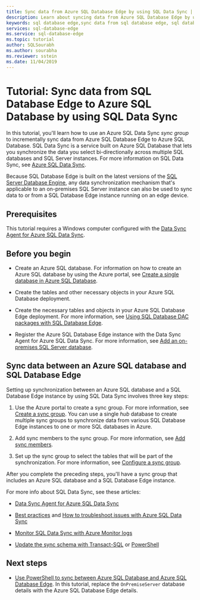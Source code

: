 ```yaml
---
title: Sync data from Azure SQL Database Edge by using SQL Data Sync | Microsoft Docs
description: Learn about syncing data from Azure SQL Database Edge by using Azure SQL Data Sync
keywords: sql database edge,sync data from sql database edge, sql database edge data sync
services: sql-database-edge
ms.service: sql-database-edge
ms.topic: tutorial
author: SQLSourabh
ms.author: sourabha
ms.reviewer: sstein
ms.date: 11/04/2019
---
```


# Tutorial: Sync data from SQL Database Edge to Azure SQL Database by using SQL Data Sync

In this tutorial, you'll learn how to use an Azure SQL Data Sync *sync group* to incrementally sync data from Azure SQL Database Edge to Azure SQL Database. SQL Data Sync is a service built on Azure SQL Database that lets you synchronize the data you select bi-directionally across multiple SQL databases and SQL Server instances. For more information on SQL Data Sync, see [Azure SQL Data Sync](../sql-database/sql-database-sync-data.md).

Because SQL Database Edge is built on the latest versions of the [SQL Server Database Engine](/sql/sql-server/sql-server-technical-documentation/), any data synchronization mechanism that's applicable to an on-premises SQL Server instance can also be used to sync data to or from a SQL Database Edge instance running on an edge device.

## Prerequisites

This tutorial requires a Windows computer configured with the [Data Sync Agent for Azure SQL Data Sync](../sql-database/sql-database-data-sync-agent.md).

## Before you begin

* Create an Azure SQL database. For information on how to create an Azure SQL database by using the Azure portal, see [Create a single database in Azure SQL Database](../sql-database/sql-database-single-database-get-started.md?tabs=azure-portal).

* Create the tables and other necessary objects in your Azure SQL Database deployment.

* Create the necessary tables and objects in your Azure SQL Database Edge deployment. For more information, see [Using SQL Database DAC packages with SQL Database Edge](stream-analytics.md).

* Register the Azure SQL Database Edge instance with the Data Sync Agent for Azure SQL Data Sync. For more information, see [Add an on-premises SQL Server database](../sql-database/sql-database-get-started-sql-data-sync.md#add-on-prem).

## Sync data between an Azure SQL database and SQL Database Edge

Setting up synchronization between an Azure SQL database and a SQL Database Edge instance by using SQL Data Sync involves three key steps:  

1. Use the Azure portal to create a sync group. For more information, see [Create a sync group](../sql-database/sql-database-get-started-sql-data-sync.md#create-sync-group). You can use a single *hub* database to create multiple sync groups to synchronize data from various SQL Database Edge instances to one or more SQL databases in Azure.

2. Add sync members to the sync group. For more information, see [Add sync members](../sql-database/sql-database-get-started-sql-data-sync.md#add-sync-members).

3. Set up the sync group to select the tables that will be part of the synchronization. For more information, see [Configure a sync group](../sql-database/sql-database-get-started-sql-data-sync.md#add-sync-members).

After you complete the preceding steps, you'll have a sync group that includes an Azure SQL database and a SQL Database Edge instance.

For more info about SQL Data Sync, see these articles:

* [Data Sync Agent for Azure SQL Data Sync](../sql-database/sql-database-data-sync-agent.md)

* [Best practices](../sql-database/sql-database-best-practices-data-sync.md) and [How to troubleshoot issues with Azure SQL Data Sync](../sql-database/sql-database-troubleshoot-data-sync.md)

* [Monitor SQL Data Sync with Azure Monitor logs](../sql-database/sql-database-sync-monitor-oms.md)

* [Update the sync schema with Transact-SQL](../sql-database/sql-database-update-sync-schema.md) or [PowerShell](../azure-sql/database/scripts/update-sync-schema-in-sync-group.md)

## Next steps

* [Use PowerShell to sync between Azure SQL Database and Azure SQL Database Edge](../azure-sql/database/scripts/sql-data-sync-sync-data-between-azure-onprem.md). In this tutorial, replace the `OnPremiseServer` database details with the Azure SQL Database Edge details.
